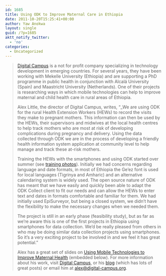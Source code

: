 ```yaml
---
id: 1685
title: Using ODK to Improve Maternal Care in Ethiopia
date: 2011-10-20T15:25:41+00:00
author: Yaw Anokwa
layout: single
guid: /?p=1685
aktt_notify_twitter:
  - 'no'
categories:
  - Uncategorized
---
```

> [Digital Campus](http://digital-campus.org) is a not for profit company specializing in technology development in emerging countries. For several years, they have been working with Mekelle University (Ethiopia) and are supporting a PhD programme in public health in conjunction with Alcalá University (Spain) and Maastricht University (Netherlands). One of their projects is researching ways in which mobile technologies can help to improve maternal and child health care in rural areas of Ethiopia.
> 
> Alex Little, the director of Digital Campus, writes, &#8220;_We are using ODK for the rural Health Extension Workers (HEWs) to record the visits they make to pregnant mothers. This information can then be used by the HEWs, their supervisors and midwives at the local health centres to help track mothers who are most at risk of developing complications during pregnancy and delivery. Using the data collected through ODK we are in the process of developing a friendly health information system application at community level to help manage and track these at-risk mothers.</p> 
> 
> Training the HEWs with the smartphones and using ODK started over summer (see [training photos](http://www.flickr.com/photos/alex-little/sets/72157627734578505/)). Initially we had concerns regarding language and date formats, in most of Ethiopia the Ge&#8217;ez font is used for local languages (Tigrinya and Amharic) and an alternative calendaring system is widely used. The open source nature of ODK has meant that we have easily and quickly been able to adapt the ODK Collect client to fit our needs and can allow the HEWs to enter text and dates in formats comfortable and familiar for them. We had initially used EpiSurveyor, but being a closed system, we didn&#8217;t have the flexibility to make the necessary changes when we needed them. 
> 
> The project is still in an early phase (feasibility study), but as far as we&#8217;re aware this is one of the first projects in Ethiopia using smartphones for data collection. We&#8217;d be really pleased from others in who may be doing similar data collection projects using smartphones. So it&#8217;s a very exciting project to be involved in and we feel it has great potential.</em>&#8221;
> 
> Alex has a great set of slides on [Using Mobile Technologies to Improve Maternal Health](http://www.slideshare.net/alextlittle/using-mobile-technologies-to-improve-maternal-health) (embedded below). For more information about his work, visit [Digital Campus](http://digital-campus.org), or his [blog](http://alexlittle.net) (which has lots of great posts) or email him at <alex@digital-campus.org>. 
> 
>
